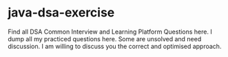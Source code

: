 # java-dsa-exercise
Find all DSA Common Interview and Learning Platform Questions here. I dump all my practiced questions here. Some are unsolved and need discussion. I am willing to discuss you the correct and optimised approach.
